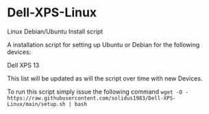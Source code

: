 # Dell-XPS-Linux
Linux Debian/Ubuntu Install script


A installation script for setting up Ubuntu or Debian for the following devices:

  Dell XPS 13
  
  
  
This list will be updated as will the script over time with new Devices.

To run this script simply issue the following command
```wget -O - https://raw.githubusercontent.com/solidus1983/Dell-XPS-Linux/main/setup.sh | bash```